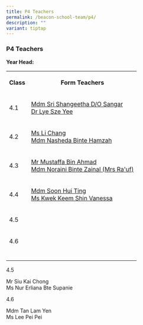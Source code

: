 ```yaml
---
title: P4 Teachers
permalink: /beacon-school-team/p4/
description: ""
variant: tiptap
---
```

<h3>P4 Teachers</h3>
<p><strong>Year Head:</strong>
</p>
<table style="minWidth: 50px">
<colgroup>
<col>
<col>
</colgroup>
<tbody>
<tr>
<th rowspan="1" colspan="1">
<p>Class</p>
</th>
<th rowspan="1" colspan="1">
<p>Form Teachers</p>
</th>
</tr>
<tr>
<td rowspan="1" colspan="1">
<p>4.1</p>
</td>
<td rowspan="1" colspan="1">
<p><a href="mailto:sri_shangeetha_sangar@moe.edu.sg" rel="noopener noreferrer nofollow" target="_blank">Mdm Sri Shangeetha D/O Sangar</a>
<br><a href="mailto:lye_sze_yee@moe.edu.sg" rel="noopener noreferrer nofollow" target="_blank">Dr Lye Sze Yee</a>
</p>
</td>
</tr>
<tr>
<td rowspan="1" colspan="1">
<p>4.2</p>
</td>
<td rowspan="1" colspan="1">
<p><a href="mailto:li_chang@moe.edu.sg" rel="noopener noreferrer nofollow" target="_blank">Ms Li Chang</a>
<br><a href="mailto:nasheda_hamzah@moe.edu.sg" rel="noopener noreferrer nofollow" target="_blank">Mdm Nasheda Binte Hamzah</a>
</p>
</td>
</tr>
<tr>
<td rowspan="1" colspan="1">
<p>4.3</p>
</td>
<td rowspan="1" colspan="1">
<p><a href="mailto:mustaffa_ahmad@moe.edu.sg" rel="noopener noreferrer nofollow" target="_blank">Mr Mustaffa Bin Ahmad</a>
<br><a href="mailto:noraini_zainal@moe.edu.sg" rel="noopener noreferrer nofollow" target="_blank">Mdm Noraini Binte Zainal (Mrs Ra'uf)</a>
</p>
</td>
</tr>
<tr>
<td rowspan="1" colspan="1">
<p>4.4</p>
</td>
<td rowspan="1" colspan="1">
<p><a href="mailto:soon_hui_ting@moe.edu.sg" rel="noopener noreferrer nofollow" target="_blank">Mdm Soon Hui Ting</a>
<br><a href="mailto:kwek_keem_shin_vanessa@moe.edu.sg" rel="noopener noreferrer nofollow" target="_blank">Ms Kwek Keem Shin Vanessa</a>
</p>
</td>
</tr>
<tr>
<td rowspan="1" colspan="1">
<p>4.5</p>
</td>
<td rowspan="1" colspan="1">
<p></p>
</td>
</tr>
<tr>
<td rowspan="1" colspan="1">
<p>4.6</p>
</td>
<td rowspan="1" colspan="1">
<p></p>
</td>
</tr>
<tr>
<td rowspan="1" colspan="1">
<p></p>
</td>
<td rowspan="1" colspan="1">
<p></p>
</td>
</tr>
</tbody>
</table>
<p></p>
<p>4.5</p>
<p>Mr Siu Kai Chong
<br>Ms Nur Erliana Bte Supanie</p>
<p>4.6</p>
<p>Mdm Tan Lam Yen
<br>Ms Lee Pei Pei</p>
<p></p>
<p></p>
<p></p>